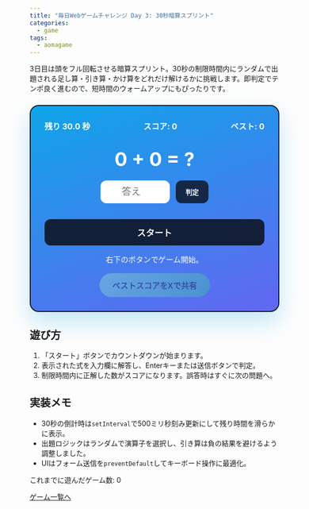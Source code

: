 ```yaml
---
title: "毎日Webゲームチャレンジ Day 3: 30秒暗算スプリント"
categories:
  - game
tags:
  - aomagame
---
```


3日目は頭をフル回転させる暗算スプリント。30秒の制限時間内にランダムで出題される足し算・引き算・かけ算をどれだけ解けるかに挑戦します。即判定でテンポ良く進むので、短時間のウォームアップにもぴったりです。

<style>
#math-sprint-game {
  max-width: 520px;
  margin: 24px auto;
  padding: 28px;
  border-radius: 18px;
  border: 2px solid #0f172a;
  background: linear-gradient(160deg, #0ea5e9 0%, #6366f1 100%);
  color: #fff;
  box-shadow: 0 20px 45px rgba(14, 165, 233, 0.25);
}
#math-sprint-game .header {
  display: flex;
  justify-content: space-between;
  align-items: center;
  gap: 12px;
  flex-wrap: wrap;
  margin-bottom: 12px;
  font-weight: bold;
  font-size: 1rem;
}
#math-sprint-game .best {
  font-size: 1rem;
}
#math-sprint-game .question {
  font-size: 2.4rem;
  text-align: center;
  margin: 32px 0 20px;
  font-weight: 700;
}
#math-sprint-game form {
  display: flex;
  gap: 12px;
  justify-content: center;
}
#math-sprint-game input[type="number"] {
  width: 140px;
  padding: 12px 16px;
  border-radius: 12px;
  border: none;
  font-size: 1.2rem;
  text-align: center;
}
#math-sprint-game button {
  padding: 12px 20px;
  border-radius: 12px;
  border: none;
  background: rgba(15, 23, 42, 0.85);
  color: #fff;
  font-weight: bold;
  cursor: pointer;
  transition: transform 0.15s ease, background 0.15s ease;
}
#math-sprint-game button:hover {
  transform: translateY(-1px);
  background: rgba(15, 23, 42, 1);
}
#math-sprint-game .start-button {
  width: 100%;
  margin-top: 18px;
  padding: 14px;
  font-size: 1.1rem;
  background: rgba(15, 23, 42, 0.92);
}
#math-sprint-game .start-button:disabled {
  background: rgba(15, 23, 42, 0.3);
  cursor: not-allowed;
}
#math-sprint-game .log {
  margin-top: 16px;
  font-size: 0.95rem;
  text-align: center;
}
#math-sprint-game .actions {
  margin-top: 18px;
  display: flex;
  justify-content: center;
}
#math-sprint-game .share-button {
  border: none;
  border-radius: 9999px;
  padding: 12px 26px;
  font-size: 1rem;
  font-weight: 700;
  color: #0f172a;
  background: linear-gradient(135deg, #a7f3d0, #34d399);
  cursor: pointer;
  box-shadow: 0 12px 28px rgba(16, 185, 129, 0.35);
  transition: transform 0.15s ease, box-shadow 0.15s ease, opacity 0.15s ease;
}
#math-sprint-game .share-button:hover:not(:disabled) {
  transform: translateY(-1px);
  box-shadow: 0 18px 32px rgba(16, 185, 129, 0.45);
}
#math-sprint-game .share-button:disabled {
  opacity: 0.35;
  cursor: not-allowed;
  box-shadow: none;
}
</style>

<div id="math-sprint-game">
  <div class="header">
    <span class="timer">残り 30.0 秒</span>
    <span class="score">スコア: 0</span>
    <span class="best">ベスト: 0</span>
  </div>
  <div class="question">0 + 0 = ?</div>
  <form autocomplete="off">
    <input type="number" inputmode="numeric" placeholder="答え" />
    <button type="submit">判定</button>
  </form>
  <button type="button" class="start-button">スタート</button>
  <p class="log">右下のボタンでゲーム開始。</p>
  <div class="actions">
    <button type="button" class="share-button" disabled>ベストスコアをXで共有</button>
  </div>
</div>

<script>
(() => {
  const root = document.getElementById('math-sprint-game');
  if (!root) {
    return;
  }

  const timerEl = root.querySelector('.timer');
  const scoreEl = root.querySelector('.score');
  const bestEl = root.querySelector('.best');
  const questionEl = root.querySelector('.question');
  const formEl = root.querySelector('form');
  const inputEl = root.querySelector('input');
  const submitButton = formEl.querySelector('button');
  const startButton = root.querySelector('.start-button');
  const logEl = root.querySelector('.log');
  const shareButton = root.querySelector('.share-button');
  const getPlayCountEl = () => document.querySelector('[data-aomagame-play-count]');

  const storageKey = 'aomagame:best:math-sprint';
  const playedKey = 'aomagame:played:math-sprint';

  let timeLeft = 30;
  let timerId = null;
  let score = 0;
  let currentAnswer = 0;
  let running = false;
  let bestScore = 0;
  let storageAvailable = false;

  const updatePlayCount = () => {
    const counterEl = getPlayCountEl();
    if (!counterEl) {
      return;
    }
    try {
      let total = 0;
      for (let i = 0; i < localStorage.length; i += 1) {
        const key = localStorage.key(i);
        if (typeof key !== 'string' || !key.startsWith('aomagame:played:')) {
          continue;
        }
        const value = Number.parseInt(localStorage.getItem(key) ?? '0', 10);
        if (!Number.isNaN(value) && value > 0) {
          total += 1;
        }
      }
      counterEl.textContent = total;
    } catch (error) {
      counterEl.textContent = '0';
    }
  };

  const markPlayed = () => {
    if (!storageAvailable) {
      return;
    }
    try {
      const current = Number.parseInt(localStorage.getItem(playedKey) ?? '0', 10);
      const next = Number.isNaN(current) ? 1 : current + 1;
      localStorage.setItem(playedKey, String(next));
    } catch (error) {
      return;
    }
    updatePlayCount();
  };


  const formatTime = (value) => value.toFixed(1).padStart(4, ' ');

  const updateTimerDisplay = () => {
    timerEl.textContent = `残り ${formatTime(timeLeft)} 秒`;
  };

  const updateScore = () => {
    scoreEl.textContent = `スコア: ${score}`;
  };

  const updateBestDisplay = () => {
    if (bestEl) {
      bestEl.textContent = `ベスト: ${bestScore}`;
    }
    if (shareButton) {
      shareButton.disabled = bestScore <= 0;
    }
  };

  const detectStorage = () => {
    try {
      const testKey = `${storageKey}-test`;
      localStorage.setItem(testKey, '1');
      localStorage.removeItem(testKey);
      storageAvailable = true;
    } catch (error) {
      storageAvailable = false;
    }
  };

  const loadBest = () => {
    if (!storageAvailable) {
      updateBestDisplay();
      return;
    }
    const stored = localStorage.getItem(storageKey);
    if (!stored) {
      updateBestDisplay();
      return;
    }
    const value = Number.parseInt(stored, 10);
    if (!Number.isNaN(value) && value > 0) {
      bestScore = value;
    }
    updateBestDisplay();
  };

  const saveBest = () => {
    if (!storageAvailable || bestScore <= 0) {
      return;
    }
    localStorage.setItem(storageKey, String(bestScore));
  };

  const openShareWindow = () => {
    if (bestScore <= 0) {
      return;
    }
    const text = `30秒暗算スプリントでベストスコア ${bestScore} を記録！ #aomagame`;
    const shareUrl = new URL('https://twitter.com/intent/tweet');
    shareUrl.searchParams.set('text', text);
    shareUrl.searchParams.set('url', window.location.href);
    window.open(shareUrl.toString(), '_blank', 'noopener');
  };

  const randomInt = (min, max) => Math.floor(Math.random() * (max - min + 1)) + min;

  const generateQuestion = () => {
    const operations = ['+', '-', '×'];
    const op = operations[Math.floor(Math.random() * operations.length)];
    let left = randomInt(2, 19);
    let right = randomInt(2, 19);
    if (op === '-') {
      if (left < right) {
        [left, right] = [right, left];
      }
      currentAnswer = left - right;
      questionEl.textContent = `${left} − ${right} = ?`;
    } else if (op === '+') {
      currentAnswer = left + right;
      questionEl.textContent = `${left} ＋ ${right} = ?`;
    } else {
      left = randomInt(2, 9);
      right = randomInt(2, 9);
      currentAnswer = left * right;
      questionEl.textContent = `${left} × ${right} = ?`;
    }
    inputEl.value = '';
    inputEl.focus();
  };

  const stopGame = () => {
    running = false;
    submitButton.disabled = true;
    startButton.disabled = false;
    startButton.textContent = 'もう一度';
    if (timerId) {
      clearInterval(timerId);
      timerId = null;
    }
    const previousBest = bestScore;
    if (score > bestScore) {
      bestScore = score;
      saveBest();
    }
    updateBestDisplay();
    if (score > previousBest) {
      logEl.textContent = `お疲れさま！最終スコアは ${score} でした。ベスト更新！`;
    } else {
      logEl.textContent = `お疲れさま！最終スコアは ${score} でした。`;
    }
  };
  const startGame = () => {
    markPlayed();
    running = true;
    timeLeft = 30;
    score = 0;
    updateTimerDisplay();
    updateScore();
    logEl.textContent = '回答を入力してEnterキーでも判定できます。';
    submitButton.disabled = false;
    startButton.disabled = true;
    startButton.textContent = 'プレイ中';
    generateQuestion();

    const startTime = performance.now();
    timerId = setInterval(() => {
      const elapsed = (performance.now() - startTime) / 1000;
      timeLeft = Math.max(0, 30 - elapsed);
      updateTimerDisplay();
      if (timeLeft <= 0) {
        stopGame();
      }
    }, 100);
  };

  formEl.addEventListener('submit', (event) => {
    event.preventDefault();
    if (!running) {
      return;
    }
    const value = Number(inputEl.value.trim());
    if (Number.isNaN(value)) {
      return;
    }
    if (value === currentAnswer) {
      score += 1;
      logEl.textContent = '正解！テンポ良く次へ。';
    } else {
      logEl.textContent = `残念！正解は ${currentAnswer} でした。`;
    }
    updateScore();
    generateQuestion();
  });

  startButton.addEventListener('click', () => {
    if (running) {
      return;
    }
    startGame();
  });

  if (shareButton) {
    shareButton.addEventListener('click', (event) => {
      event.preventDefault();
      if (bestScore <= 0) {
        return;
      }
      openShareWindow();
    });
  }

  detectStorage();
  loadBest();
  if (document.readyState === 'loading') {
    document.addEventListener('DOMContentLoaded', updatePlayCount, { once: true });
  } else {
    updatePlayCount();
  }

  updateTimerDisplay();
  updateScore();
})();
</script>

## 遊び方
1. 「スタート」ボタンでカウントダウンが始まります。
2. 表示された式を入力欄に解答し、Enterキーまたは送信ボタンで判定。
3. 制限時間内に正解した数がスコアになります。誤答時はすぐに次の問題へ。

## 実装メモ
- 30秒の倒計時は`setInterval`で500ミリ秒刻み更新にして残り時間を滑らかに表示。
- 出題ロジックはランダムで演算子を選択し、引き算は負の結果を避けるよう調整しました。
- UIはフォーム送信を`preventDefault`してキーボード操作に最適化。


<p class="game-progress">これまでに遊んだゲーム数: <span data-aomagame-play-count>0</span></p>
<p class="game-link"><a href="http://localhost:4000/tags/#aomagame">ゲーム一覧へ</a></p>
